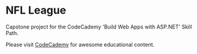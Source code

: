 # NFL League

Capstone project for the CodeCademy 'Build Web Apps with ASP.NET' Skill Path.

Please visit <a href="https://www.codecademy.com/learn">CodeCademy</a> for awesome educational content.